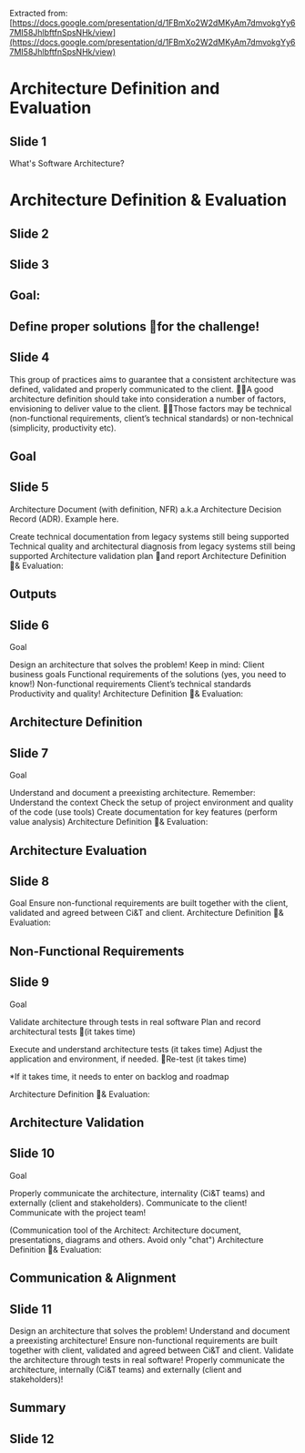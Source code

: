 Extracted from: [https://docs.google.com/presentation/d/1FBmXo2W2dMKyAm7dmvokgYy67MI58JhlbftfnSpsNHk/view](https://docs.google.com/presentation/d/1FBmXo2W2dMKyAm7dmvokgYy67MI58JhlbftfnSpsNHk/view)

# Architecture Definition and Evaluation

## Slide 1

What's Software Architecture?

# Architecture Definition & Evaluation


## Slide 2



## Slide 3


## Goal:

## Define proper solutions for the challenge!


## Slide 4

This group of practices aims to guarantee that a consistent architecture was defined, validated and properly communicated to the client. A good architecture definition should take into consideration a number of factors, envisioning to deliver value to the client. Those factors may be technical (non-functional requirements, client’s technical standards) or non-technical (simplicity, productivity etc).

## Goal


## Slide 5

Architecture Document (with definition, NFR) a.k.a Architecture Decision Record (ADR). Example
here.

Create technical documentation from legacy systems still being supported
Technical quality and architectural diagnosis from legacy systems still being supported
Architecture validation plan and report
Architecture Definition & Evaluation:

## Outputs


## Slide 6

Goal

Design an architecture that solves the problem! Keep in mind:
Client business goals
Functional requirements of the solutions (yes, you need to know!)
Non-functional requirements
Client’s technical standards
Productivity and quality!
Architecture Definition & Evaluation:

## Architecture Definition


## Slide 7

Goal

Understand and document a preexisting architecture. Remember:
Understand the context
Check the setup of project environment and quality of the code (use tools)
Create documentation for key features (perform value analysis)
Architecture Definition & Evaluation:

## Architecture Evaluation


## Slide 8

Goal
Ensure non-functional requirements are built together with the client, validated and agreed between Ci&T and client.
Architecture Definition & Evaluation:

## Non-Functional Requirements


## Slide 9

Goal

Validate architecture through tests in real software
Plan and record architectural tests (it takes time)

Execute and understand architecture tests (it takes time)
Adjust the application and environment, if needed. Re-test (it takes time)

*If it takes time, it needs to enter on backlog and roadmap

Architecture Definition & Evaluation:

## Architecture Validation


## Slide 10

Goal

Properly communicate the architecture, internality (Ci&T teams) and externally (client and stakeholders).
Communicate to the client!
Communicate with the project team!

(Communication tool of the Architect: Architecture document, presentations, diagrams and others. Avoid only "chat")
Architecture Definition & Evaluation:

## Communication & Alignment


## Slide 11

Design an architecture that solves the problem!
Understand and document a preexisting architecture!
Ensure non-functional requirements are built together with client, validated and agreed between Ci&T and client.
Validate the architecture through tests in real software!
Properly communicate the architecture, internally (Ci&T teams) and externally (client and stakeholders)!

## Summary


## Slide 12




